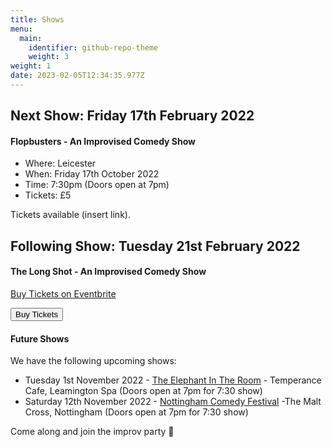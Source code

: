 ```yaml
---
title: Shows
menu:
  main:
    identifier: github-repo-theme
    weight: 3
weight: 1
date: 2023-02-05T12:34:35.977Z
---
```

## Next Show: Friday 17th February 2022

#### Flopbusters - An Improvised Comedy Show

* Where: Leicester 
* When: Friday 17th October 2022
* Time: 7:30pm (Doors open at 7pm)
* Tickets: £5

T﻿ickets available (insert link).

## Following Show: Tuesday 21st February 2022

#### The Long Shot - An Improvised Comedy Show

<!--StartFragment-->

<!-- You can customize this button any way you like -->

<!-- Noscript content for added SEO -->
<noscript><a href="https://www.eventbrite.co.uk/e/leamprov-the-long-shot-a-fully-improvised-show-improvised-comedy-tickets-506679982467" rel="noopener noreferrer" target="_blank">Buy Tickets on Eventbrite</a></noscript>
<!-- You can customize this button any way you like -->
<button id="eventbrite-widget-modal-trigger-506679982467" type="button">Buy Tickets</button>

<script src="https://www.eventbrite.com/static/widgets/eb_widgets.js"></script>

<script type="text/javascript">
    var exampleCallback = function() {
        console.log('Order complete!');
    };

    window.EBWidgets.createWidget({
        widgetType: 'checkout',
        eventId: '506679982467',
        modal: true,
        modalTriggerElementId: 'eventbrite-widget-modal-trigger-506679982467',
        onOrderComplete: exampleCallback
    });
</script>

<!--EndFragment-->

#### Future Shows

We have the following upcoming shows:

* Tuesday 1st November 2022 - [The Elephant In The Room](https://www.eventbrite.co.uk/e/the-elephant-in-the-room-an-improvised-comedy-show-tickets-413347041127) - Temperance Cafe, Leamington Spa (Doors open at 7pm for 7:30 show)
* Saturday 12th November 2022 - [Nottingham Comedy Festival](https://www.nottinghamcomedyfestival.co.uk/missimp-leamprov) -The Malt Cross, Nottingham (Doors open at 7pm for 7:30 show)

Come along and join the improv party 🎉